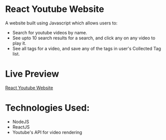 # React Youtube Website

A website built using Javascript which allows users to:

- Search for youtube videos by name.
- See upto 10 search results for a search, and click any on any video to play it.
- See all tags for a video, and save any of the tags in user's Collected Tag list.

# Live Preview
[React Youtube Website](https://react-youtube-website.herokuapp.com/)

# Technologies Used:

- NodeJS
- ReactJS
- Youtube's API for video rendering 

